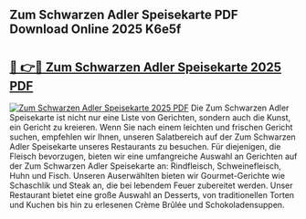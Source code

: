 ## Zum Schwarzen Adler Speisekarte PDF Download Online 2025 K6e5f

# <h2><a href="http://gcc77g1.nevu.top/?p=Zum+Schwarzen+Adler+Speisekarte">🔗 👉🔴 Zum Schwarzen Adler Speisekarte 2025 PDF</a></h2>

[![Zum Schwarzen Adler Speisekarte 2025 PDF](https://i.imgur.com/dBaPXMq.png)](http://gcc77g1.nevu.top/?p=Zum+Schwarzen+Adler+Speisekarte)
Die Zum Schwarzen Adler Speisekarte ist nicht nur eine Liste von Gerichten, sondern auch die Kunst, ein Gericht zu kreieren. Wenn Sie nach einem leichten und frischen Gericht suchen, empfehlen wir Ihnen, unseren Salatbereich auf der Zum Schwarzen Adler Speisekarte unseres Restaurants zu besuchen. Für diejenigen, die Fleisch bevorzugen, bieten wir eine umfangreiche Auswahl an Gerichten auf der Zum Schwarzen Adler Speisekarte an: Rindfleisch, Schweinefleisch, Huhn und Fisch. Unseren Auserwählten bieten wir Gourmet-Gerichte wie Schaschlik und Steak an, die bei lebendem Feuer zubereitet werden. Unser Restaurant bietet eine große Auswahl an Desserts, von traditionellen Torten und Kuchen bis hin zu erlesenen Crème Brûlée und Schokoladensuppen.
